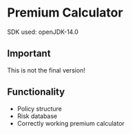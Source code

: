 <h1> Premium Calculator </h1>

SDK used: openJDK-14.0


<h2> Important </h2>

This is not the final version!


<h2> Functionality </h2>

* Policy structure 
* Risk database
* Correctly working premium calculator

